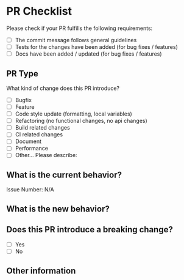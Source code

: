 # PR Checklist

Please check if your PR fulfills the following requirements:

- [ ] The commit message follows general guidelines
- [ ] Tests for the changes have been added (for bug fixes / features)
- [ ] Docs have been added / updated (for bug fixes / features)

## PR Type

What kind of change does this PR introduce?

<!-- Please check the one that applies to this PR using "x". -->
- [ ] Bugfix
- [ ] Feature
- [ ] Code style update (formatting, local variables)
- [ ] Refactoring (no functional changes, no api changes)
- [ ] Build related changes
- [ ] CI related changes
- [ ] Document
- [ ] Performance
- [ ] Other... Please describe:

## What is the current behavior?
<!-- Please describe the current behavior that you are modifying, or link to a relevant issue. -->

Issue Number: N/A

## What is the new behavior?

## Does this PR introduce a breaking change?

- [ ] Yes
- [ ] No

<!-- If this PR contains a breaking change, please describe the impact and migration path for existing applications below. -->

## Other information
